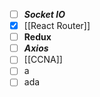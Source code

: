 - [ ] ***Socket IO***
- [x] [[React Router]]
- [ ] **Redux**
- [ ] ***Axios***
- [ ] [[CCNA]]
- [ ] a
- [ ] ada